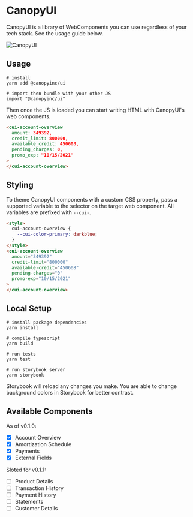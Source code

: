 # CanopyUI

CanopyUI is a library of WebComponents you can use regardless of your tech stack. See the usage
guide below.

![CanopyUI](https://user-images.githubusercontent.com/1096881/110418148-98923f80-805c-11eb-9c70-0654ed0eae00.png)

## Usage

```
# install
yarn add @canopyinc/ui

# import then bundle with your other JS
import "@canopyinc/ui"
```

Then once the JS is loaded you can start writing HTML with CanopyUI's web components.

```html
<cui-account-overview
  amount: 349392,
  credit_limit: 800000,
  available_credit: 450608,
  pending_charges: 0,
  promo_exp: "10/15/2021"
>
</cui-account-overview>
```

## Styling

To theme CanopyUI components with a custom CSS property, pass a supported variable to the selector
on the target web component. All variables are prefixed with `--cui-`.

```html
<style>
  cui-account-overview {
    --cui-color-primary: darkblue;
  }
</style>
<cui-account-overview
  amount="349392"
  credit-limit="800000"
  available-credit="450608"
  pending-charges="0"
  promo-exp="10/15/2021"
>
</cui-account-overview>
```

## Local Setup

```
# install package dependencies
yarn install

# compile typescript
yarn build

# run tests
yarn test

# run storybook server
yarn storybook
```

Storybook will reload any changes you make. You are able to change background colors in Storybook
for better contrast.

## Available Components

As of v0.1.0:

- [x] Account Overview
- [x] Amortization Schedule
- [x] Payments
- [x] External Fields

Sloted for v0.1.1:

- [ ] Product Details
- [ ] Transaction History
- [ ] Payment History
- [ ] Statements
- [ ] Customer Details
